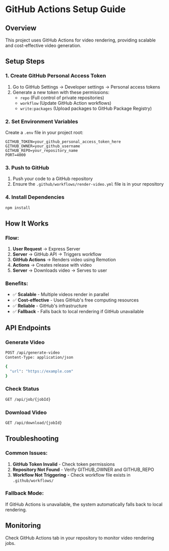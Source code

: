 # GitHub Actions Setup Guide

## Overview
This project uses GitHub Actions for video rendering, providing scalable and cost-effective video generation.

## Setup Steps

### 1. Create GitHub Personal Access Token
1. Go to GitHub Settings → Developer settings → Personal access tokens
2. Generate a new token with these permissions:
   - `repo` (Full control of private repositories)
   - `workflow` (Update GitHub Action workflows)
   - `write:packages` (Upload packages to GitHub Package Registry)

### 2. Set Environment Variables
Create a `.env` file in your project root:
```env
GITHUB_TOKEN=your_github_personal_access_token_here
GITHUB_OWNER=your_github_username
GITHUB_REPO=your_repository_name
PORT=4000
```

### 3. Push to GitHub
1. Push your code to a GitHub repository
2. Ensure the `.github/workflows/render-video.yml` file is in your repository

### 4. Install Dependencies
```bash
npm install
```

## How It Works

### Flow:
1. **User Request** → Express Server
2. **Server** → GitHub API → Triggers workflow
3. **GitHub Actions** → Renders video using Remotion
4. **Actions** → Creates release with video
5. **Server** → Downloads video → Serves to user

### Benefits:
- ✅ **Scalable** - Multiple videos render in parallel
- ✅ **Cost-effective** - Uses GitHub's free computing resources
- ✅ **Reliable** - GitHub's infrastructure
- ✅ **Fallback** - Falls back to local rendering if GitHub unavailable

## API Endpoints

### Generate Video
```bash
POST /api/generate-video
Content-Type: application/json

{
  "url": "https://example.com"
}
```

### Check Status
```bash
GET /api/job/{jobId}
```

### Download Video
```bash
GET /api/download/{jobId}
```

## Troubleshooting

### Common Issues:
1. **GitHub Token Invalid** - Check token permissions
2. **Repository Not Found** - Verify GITHUB_OWNER and GITHUB_REPO
3. **Workflow Not Triggering** - Check workflow file exists in `.github/workflows/`

### Fallback Mode:
If GitHub Actions is unavailable, the system automatically falls back to local rendering.

## Monitoring

Check GitHub Actions tab in your repository to monitor video rendering jobs. 